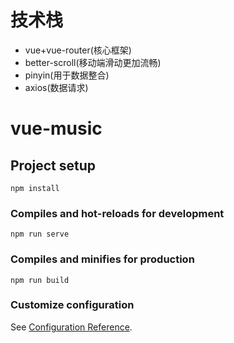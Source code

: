 # 技术栈
* vue+vue-router(核心框架)
* better-scroll(移动端滑动更加流畅)
* pinyin(用于数据整合)
* axios(数据请求)

# vue-music

## Project setup
```
npm install
```

### Compiles and hot-reloads for development
```
npm run serve
```

### Compiles and minifies for production
```
npm run build
```

### Customize configuration
See [Configuration Reference](https://cli.vuejs.org/config/).
